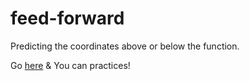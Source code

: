 # feed-forward

Predicting the coordinates above or below the function.

Go [here](https://welcomehyunseo.github.io/Predicting-coordinates/) & You can practices!

